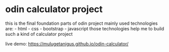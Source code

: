 # odin calculator project

this is the final foundation parts of odin project 
mainly used technologies are:
                - html
                - css
                - bootstrap
                - javascript
those technologies help me to build such a kind of calculator project

live demo: https://mulugetanigus.github.io/odin-calculator/
